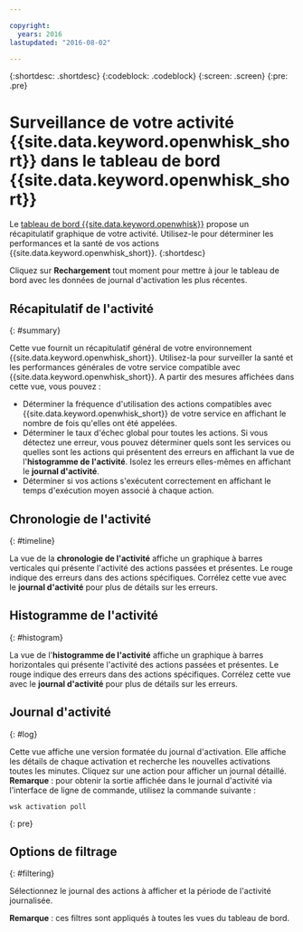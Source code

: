 ```yaml
---

copyright:
  years: 2016
lastupdated: "2016-08-02"

---
```


{:shortdesc: .shortdesc}
{:codeblock: .codeblock}
{:screen: .screen}
{:pre: .pre}

# Surveillance de votre activité {{site.data.keyword.openwhisk_short}} dans le tableau de bord {{site.data.keyword.openwhisk_short}}

Le [tableau de bord {{site.data.keyword.openwhisk}}](https://{DomainName}/whisk/dashboard/) propose un récapitulatif
graphique de votre activité. Utilisez-le pour déterminer les performances et la santé de vos actions {{site.data.keyword.openwhisk_short}}.
{:shortdesc}

Cliquez sur **Rechargement**  tout moment pour mettre à jour le tableau de bord avec les données de journal d'activation les plus
récentes.

## Récapitulatif de l'activité
{: #summary}

Cette vue fournit un récapitulatif général de votre environnement {{site.data.keyword.openwhisk_short}}. Utilisez-la pour
surveiller la santé et les performances générales de votre service compatible avec {{site.data.keyword.openwhisk_short}}. A partir des mesures
affichées dans cette vue, vous pouvez :
* Déterminer la fréquence d'utilisation des actions compatibles avec {{site.data.keyword.openwhisk_short}} de votre service en affichant le
nombre de fois qu'elles ont été appelées.
* Déterminer le taux d'échec global pour toutes les actions. Si vous détectez une erreur, vous pouvez déterminer quels sont les services ou
quelles sont les actions qui présentent des erreurs en affichant la vue de l'**histogramme de l'activité**. Isolez les erreurs elles-mêmes en
affichant le **journal d'activité**.
* Déterminer si vos actions s'exécutent correctement en affichant le temps d'exécution moyen associé à chaque action.

<!-- For tips on improving performance, see troubleshooting? -->

## Chronologie de l'activité
{: #timeline}

La vue de la **chronologie de l'activité** affiche un graphique à barres verticales qui présente l'activité des
actions passées et
présentes. Le rouge indique des erreurs dans des actions spécifiques. Corrélez cette vue avec le **journal d'activité** pour plus de
détails sur les erreurs.

## Histogramme de l'activité
{: #histogram}

La vue de l'**histogramme de l'activité** affiche un graphique à barres horizontales qui présente l'activité des actions passées et
présentes. Le rouge indique des erreurs dans des actions spécifiques. Corrélez cette vue avec le **journal d'activité** pour plus de
détails sur les erreurs.

## Journal d'activité
{: #log}

Cette vue affiche une version formatée du journal d'activation. Elle affiche les détails de chaque activation et recherche les nouvelles activations
toutes les minutes. Cliquez sur une action pour afficher un journal détaillé.
**Remarque** : pour obtenir la sortie affichée dans le
journal d'activité via l'interface de ligne de commande, utilisez la commande suivante :

  ```
  wsk activation poll
  ```
  {: pre}

## Options de filtrage
{: #filtering}

Sélectionnez le journal des actions à afficher et la période de l'activité journalisée.

**Remarque** : ces filtres sont appliqués à toutes les vues du tableau de bord.
